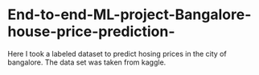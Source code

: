 # End-to-end-ML-project-Bangalore-house-price-prediction-
Here I took a labeled dataset to predict hosing prices in the city of bangalore. The data set was taken from kaggle.

